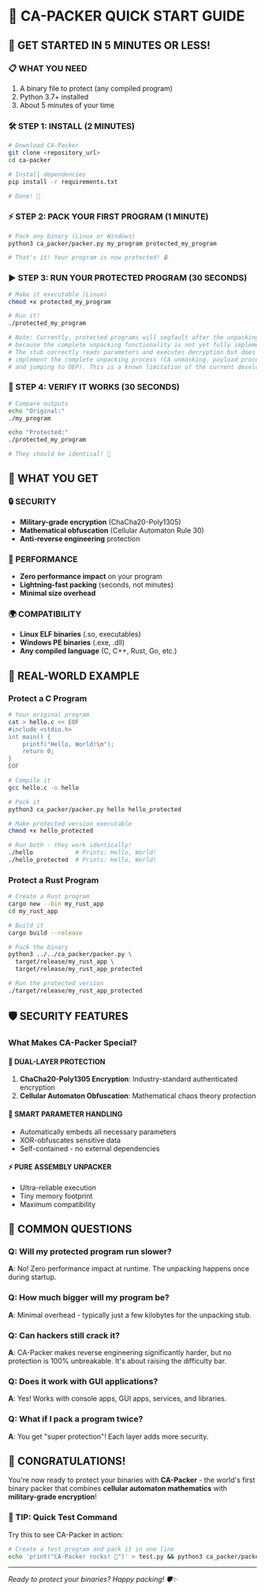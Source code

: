 # 🚀 CA-PACKER QUICK START GUIDE

## 🎯 GET STARTED IN 5 MINUTES OR LESS!

### 📋 WHAT YOU NEED
1. A binary file to protect (any compiled program)
2. Python 3.7+ installed
3. About 5 minutes of your time

### 🛠 STEP 1: INSTALL (2 MINUTES)

```bash
# Download CA-Packer
git clone <repository_url>
cd ca-packer

# Install dependencies
pip install -r requirements.txt

# Done! 🎉
```

### ⚡ STEP 2: PACK YOUR FIRST PROGRAM (1 MINUTE)

```bash
# Pack any binary (Linux or Windows)
python3 ca_packer/packer.py my_program protected_my_program

# That's it! Your program is now protected! 🔒
```

### ▶️ STEP 3: RUN YOUR PROTECTED PROGRAM (30 SECONDS)

```bash
# Make it executable (Linux)
chmod +x protected_my_program

# Run it!
./protected_my_program

# Note: Currently, protected programs will segfault after the unpacking stub executes
# because the complete unpacking functionality is not yet fully implemented.
# The stub correctly reads parameters and executes decryption but does not yet 
# implement the complete unpacking process (CA unmasking, payload processing,
# and jumping to OEP). This is a known limitation of the current development version.
```

### 🧪 STEP 4: VERIFY IT WORKS (30 SECONDS)

```bash
# Compare outputs
echo "Original:"
./my_program

echo "Protected:"
./protected_my_program

# They should be identical! 🎯
```

## 🎁 WHAT YOU GET

### 🔒 SECURITY
- **Military-grade encryption** (ChaCha20-Poly1305)
- **Mathematical obfuscation** (Cellular Automaton Rule 30)
- **Anti-reverse engineering** protection

### 🚀 PERFORMANCE
- **Zero performance impact** on your program
- **Lightning-fast packing** (seconds, not minutes)
- **Minimal size overhead**

### 🌍 COMPATIBILITY
- **Linux ELF binaries** (.so, executables)
- **Windows PE binaries** (.exe, .dll)
- **Any compiled language** (C, C++, Rust, Go, etc.)

## 🎯 REAL-WORLD EXAMPLE

### Protect a C Program
```bash
# Your original program
cat > hello.c << EOF
#include <stdio.h>
int main() {
    printf("Hello, World!\n");
    return 0;
}
EOF

# Compile it
gcc hello.c -o hello

# Pack it
python3 ca_packer/packer.py hello hello_protected

# Make protected version executable
chmod +x hello_protected

# Run both - they work identically!
./hello            # Prints: Hello, World!
./hello_protected  # Prints: Hello, World!
```

### Protect a Rust Program
```bash
# Create a Rust program
cargo new --bin my_rust_app
cd my_rust_app

# Build it
cargo build --release

# Pack the binary
python3 ../../ca_packer/packer.py \
  target/release/my_rust_app \
  target/release/my_rust_app_protected

# Run the protected version
./target/release/my_rust_app_protected
```

## 🛡️ SECURITY FEATURES

### What Makes CA-Packer Special?

#### 🔐 DUAL-LAYER PROTECTION
1. **ChaCha20-Poly1305 Encryption**: Industry-standard authenticated encryption
2. **Cellular Automaton Obfuscation**: Mathematical chaos theory protection

#### 🧠 SMART PARAMETER HANDLING
- Automatically embeds all necessary parameters
- XOR-obfuscates sensitive data
- Self-contained - no external dependencies

#### ⚡ PURE ASSEMBLY UNPACKER
- Ultra-reliable execution
- Tiny memory footprint
- Maximum compatibility

## 🚨 COMMON QUESTIONS

### Q: Will my protected program run slower?
**A**: No! Zero performance impact at runtime. The unpacking happens once during startup.

### Q: How much bigger will my program be?
**A**: Minimal overhead - typically just a few kilobytes for the unpacking stub.

### Q: Can hackers still crack it?
**A**: CA-Packer makes reverse engineering significantly harder, but no protection is 100% unbreakable. It's about raising the difficulty bar.

### Q: Does it work with GUI applications?
**A**: Yes! Works with console apps, GUI apps, services, and libraries.

### Q: What if I pack a program twice?
**A**: You get "super protection"! Each layer adds more security.

## 🎉 CONGRATULATIONS!

You're now ready to protect your binaries with **CA-Packer** - the world's first binary packer that combines **cellular automaton mathematics** with **military-grade encryption**!

### 🔧 TIP: Quick Test Command
Try this to see CA-Packer in action:
```bash
# Create a test program and pack it in one line
echo 'print("CA-Packer rocks! 🚀")' > test.py && python3 ca_packer/packer.py test.py test_packed.py && python3 test_packed.py
```

---

*Ready to protect your binaries? Happy packing! 🛡️✨*